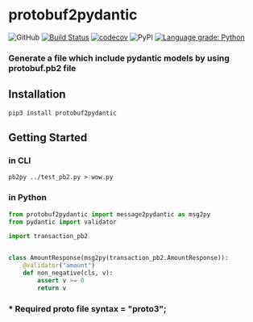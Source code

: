 # protobuf2pydantic

![GitHub](https://img.shields.io/github/license/Ed-XCF/protobuf2pydantic)
[![Build Status](https://www.travis-ci.org/Ed-XCF/protobuf2pydantic.svg?branch=main)](https://www.travis-ci.org/Ed-XCF/protobuf2pydantic)
[![codecov](https://codecov.io/gh/Ed-XCF/protobuf2pydantic/branch/main/graph/badge.svg?token=4YYBSTLS5F)](https://codecov.io/gh/Ed-XCF/protobuf2pydantic)
![PyPI](https://img.shields.io/pypi/v/protobuf2pydantic)
[![Language grade: Python](https://img.shields.io/lgtm/grade/python/g/Ed-XCF/protobuf2pydantic.svg?logo=lgtm&logoWidth=18)](https://lgtm.com/projects/g/Ed-XCF/protobuf2pydantic/context:python)

### Generate a file which include pydantic models by using protobuf.pb2 file
## Installation
```shell
pip3 install protobuf2pydantic
```

## Getting Started
### in CLI
```shell
pb2py ../test_pb2.py > wow.py
```

### in Python
```python
from protobuf2pydantic import message2pydantic as msg2py
from pydantic import validator

import transaction_pb2


class AmountResponse(msg2py(transaction_pb2.AmountResponse)):
    @validator("amount")
    def non_negative(cls, v):
        assert v >= 0
        return v
```

### * Required proto file syntax = "proto3";
